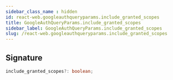 ```yaml
---
sidebar_class_name : hidden
id: react-web.googleauthqueryparams.include_granted_scopes
title: GoogleAuthQueryParams.include_granted_scopes
sidebar_label: GoogleAuthQueryParams.include_granted_scopes
slug: /react-web.googleauthqueryparams.include_granted_scopes
---
```






## Signature

```typescript
include_granted_scopes?: boolean;
```
